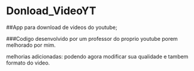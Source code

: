 # Donload_VideoYT


##App para download de videos do youtube;

###Codigo desenvolvido por um professor do proprio youtube porem melhorado por mim.

melhorias adicionadas:
  podendo agora modificar sua qualidade
  e tambem formato do video.
